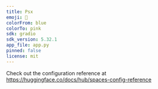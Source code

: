 ```yaml
---
title: Psx
emoji: 👀
colorFrom: blue
colorTo: pink
sdk: gradio
sdk_version: 5.32.1
app_file: app.py
pinned: false
license: mit
---
```


Check out the configuration reference at https://huggingface.co/docs/hub/spaces-config-reference
